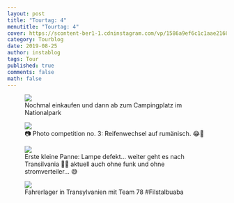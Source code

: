 ```yaml
---
layout: post
title: "Tourtag: 4"
menutitle: "Tourtag: 4"
cover: https://scontent-ber1-1.cdninstagram.com/vp/1586a9ef6c1c1aae21688493445c2ff2/5DF8BD8C/t51.2885-15/e35/s1080x1080/67619556_1163580447176375_3244168018650064856_n.jpg?_nc_ht=scontent-ber1-1.cdninstagram.com
category: Tourblog
date: 2019-08-25
author: instablog
tags: Tour
published: true
comments: false
math: false
---
```


<figure><img src="https://scontent-ber1-1.cdninstagram.com/vp/1586a9ef6c1c1aae21688493445c2ff2/5DF8BD8C/t51.2885-15/e35/s1080x1080/67619556_1163580447176375_3244168018650064856_n.jpg?_nc_ht=scontent-ber1-1.cdninstagram.com"/> <figcaption>Nochmal einkaufen und dann ab zum Campingplatz im Nationalpark</figcaption></figure>
<figure><img src="https://scontent-ber1-1.cdninstagram.com/vp/bb4d7bd297aee102baa9d5a6a36e726b/5DF8F418/t51.2885-15/e35/67682275_141091577111026_2147004446539910109_n.jpg?_nc_ht=scontent-ber1-1.cdninstagram.com"/> <figcaption>📷 Photo competition no. 3: Reifenwechsel auf rumänisch. 😂🤣</figcaption></figure>
<figure><img src="https://scontent-ber1-1.cdninstagram.com/vp/deed41dc48f642791b7f9d75533948c2/5E152D8D/t51.2885-15/e35/s1080x1080/67658405_670659430077404_4522904855909633979_n.jpg?_nc_ht=scontent-ber1-1.cdninstagram.com"/> <figcaption>Erste kleine Panne: Lampe defekt... weiter geht es nach Transilvania 🧛‍♂️ aktuell auch ohne funk und ohne stromverteiler... 😅</figcaption></figure>
<figure><img src="https://scontent-ber1-1.cdninstagram.com/vp/dad5d6bb5a54d6b3e74cb2b0423bfeb2/5E0E2AAB/t51.2885-15/e35/67361637_151445592721487_8624149782604307451_n.jpg?_nc_ht=scontent-ber1-1.cdninstagram.com"/> <figcaption>Fahrerlager in Transylvanien mit Team 78 #Filstalbuaba</figcaption></figure>
